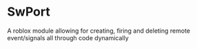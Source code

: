 # SwPort
A roblox module allowing for creating, firing and deleting remote event/signals all through code dynamically
